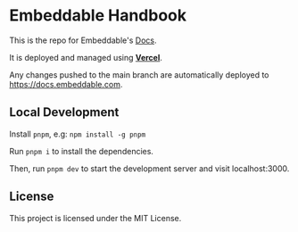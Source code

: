 # Embeddable Handbook 

This is the repo for Embeddable's [Docs](https://docs.embeddable.com).

It is deployed and managed using [**Vercel**](https://vercel.com/embeddable/handbook).

Any changes pushed to the main branch are automatically deployed to https://docs.embeddable.com.


## Local Development

Install `pnpm`, e.g: `npm install -g pnpm`

Run `pnpm i` to install the dependencies.

Then, run `pnpm dev` to start the development server and visit localhost:3000.

## License

This project is licensed under the MIT License.
